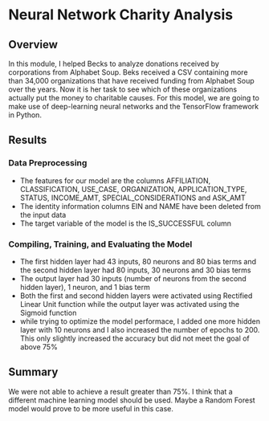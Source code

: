 # Neural Network Charity Analysis

## Overview

In this module, I helped Becks to analyze donations received by corporations from Alphabet Soup. Beks received a CSV containing more than 34,000 organizations that have received funding from Alphabet Soup over the years. Now it is her task to see which of these organizations actually put the money to charitable causes. For this model, we are going to make use of deep-learning neural networks and the TensorFlow framework in Python.

## Results

### Data Preprocessing

- The features for our model are the columns AFFILIATION, CLASSIFICATION, USE_CASE, ORGANIZATION, APPLICATION_TYPE, STATUS, INCOME_AMT, SPECIAL_CONSIDERATIONS and ASK_AMT
- The identity information columns EIN and NAME have been deleted from the input data
- The target variable of the model is the IS_SUCCESSFUL column 

### Compiling, Training, and Evaluating the Model

- The first hidden layer had 43 inputs, 80 neurons and 80 bias terms and the second hidden layer had 80 inputs, 30 neurons and 30 bias terms
- The output layer had 30 inputs (number of neurons from the second hidden layer), 1 neuron, and 1 bias term
- Both the first and second hidden layers were activated using Rectified Linear Unit function while the output layer was activated using the Sigmoid function
- while trying to optimize the model performace, I added one more hidden layer with 10 neurons and I also increased the number of epochs to 200. This only slightly increased the accuracy but did not meet the goal of above 75%

## Summary

We were not able to achieve a result greater than 75%. I think that a different machine learning model should be used. Maybe a Random Forest model would prove to be more useful in this case.
